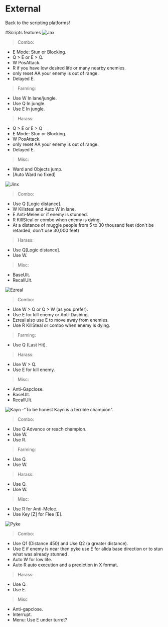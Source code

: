 # External
Back to the scripting platforms! 

#Scripts features 
![Jax](https://user-images.githubusercontent.com/54212392/63308862-e0ab0f00-c2ca-11e9-803b-22a67dfa070b.png)
> Combo:  
- E Mode: Stun or Blocking.
- Q > E or E > Q.
- W PosAttack.
- R if you have low desired life or many nearby enemies.
- only reset AA your enemy is out of range.
- Delayed E.

> Farming:
- Use W In lane/jungle.
- Use Q In jungle.
- Use E In jungle.

> Harass:
- Q > E or E > Q
- E Mode: Stun or Blocking.
- W PosAttack.
- only reset AA your enemy is out of range.
- Delayed E.

> Misc:
- Ward and Objects jump.
- [Auto Ward no fixed]

![Jinx](https://user-images.githubusercontent.com/54212392/63309089-d3daeb00-c2cb-11e9-8d69-7bb8f2c02b3c.png)
> Combo:
- Use Q [Logic distance].
- W Killsteal and Auto W in lane.
- E Anti-Melee or if enemy is stunned.
- R KillSteal or combo when enemy is dying.
- At a distance of muggle people from 5 to 30 thousand feet (don't be retarded, don't use 30,000 feet)

> Harass:
- Use Q[Logic distance].
- Use W.

> Misc:
- BaseUlt.
- RecallUlt.

![Ezreal](https://user-images.githubusercontent.com/54212392/63309223-5ebbe580-c2cc-11e9-8f7d-97ac0b1812fa.png)
> Combo:
- Use W > Q or Q > W (as you prefer).
- Use E for kill enemy or Anti-Dashing.
- Ezreal also use E to move away from enemies.
- Use R KillSteal or combo when enemy is dying.

> Farming:
- Use Q (Last Hit).

> Harass:
- Use W > Q.
- Use E for kill enemy.

> Misc:
- Anti-Gapclose.
- BaseUlt.
- RecallUlt.

![Kayn](https://user-images.githubusercontent.com/54212392/63309347-d8ec6a00-c2cc-11e9-98de-6453d2b678a0.png)
-"To be honest Kayn is a terrible champion".

> Combo: 
- Use Q Advance or reach champion.
- Use W.
- Use R.

> Farming:
- Use Q.
- Use W.

> Harass:
- Use Q.
- Use W.

> Misc:
- Use R for Anti-Melee.
- Use Key [Z] for Flee [E].

![Pyke](https://user-images.githubusercontent.com/54212392/63309450-45676900-c2cd-11e9-8e4f-13a8f3f810fa.png)
> Combo:
- Use Q1 (Distance 450) and Use Q2 (a greater distance).
- Use E if enemy is near then pyke use E for alida base direction or to stun what was already stunned .
- Auto W for low life.
- Auto R auto execution and a prediction in X format.

> Harass:
- Use Q.
- Use E.

> Misc
- Anti-gapclose.
- Interrupt.
- Menu: Use E under turret?
